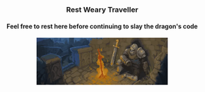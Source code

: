 <h3 align="center">
  Rest Weary Traveller
</h3>
<h4 align="center">
Feel free to rest here before continuing to slay the dragon's code
</h4>

<p align="center">
  <img width="60%" src="/images/warrior rest wide.gif"/>
</p>


<!--
**arrofirezasatria/arrofirezasatria** is a ✨ _special_ ✨ repository because its `README.md` (this file) appears on your GitHub profile.

Here are some ideas to get you started:

- 🔭 I’m currently working on ...
- 🌱 I’m currently learning ...
- 👯 I’m looking to collaborate on ...
- 🤔 I’m looking for help with ...
- 💬 Ask me about ...
- 📫 How to reach me: ...
- 😄 Pronouns: ...
- ⚡ Fun fact: ...
-->
